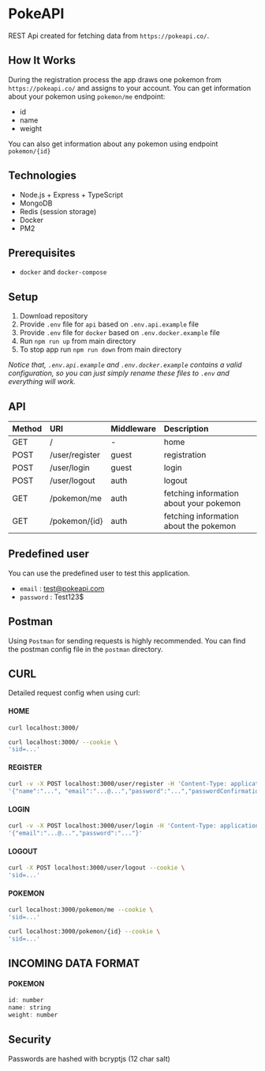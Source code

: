 # PokeAPI

REST Api created for fetching data from `https://pokeapi.co/`.


## How It Works
During the registration process the app draws one pokemon from `https://pokeapi.co/` and assigns to your account. You can get information about your pokemon using `pokemon/me` endpoint: 
- id
- name
- weight

You can also get information about any pokemon using endpoint `pokemon/{id}`

## Technologies
  - Node.js + Express + TypeScript 
  - MongoDB 
  - Redis (session storage)
  - Docker
  - PM2

## Prerequisites
- `docker` and `docker-compose`

## Setup
1. Download repository
2. Provide `.env` file for `api` based on `.env.api.example` file
3. Provide `.env` file for `docker` based on `.env.docker.example` file
5. Run `npm run up` from main directory
7. To stop app run `npm run down` from main directory

*Notice that, `.env.api.example` and `.env.docker.example` contains a valid configuration, so you can just simply rename these files to `.env` and everything will work.*

## API

Method    | URI                         | Middleware        | Description
:-------- | :----------------           | :---------        | :---------
GET       | /                           | -                 | home
POST      | /user/register              | guest             | registration
POST      | /user/login                 | guest             | login
POST      | /user/logout                | auth              | logout
GET       | /pokemon/me                 | auth              | fetching information about your pokemon
GET       | /pokemon/{id}               | auth              | fetching information about the pokemon


## Predefined user
You can use the predefined user to test this application.
  - `email` : test@pokeapi.com
  - `password` : Test123$

## Postman
Using `Postman` for sending requests is highly recommended. You can find the postman config file in the `postman` directory.

## CURL
Detailed request config when using curl:

#### HOME
```sh
curl localhost:3000/
```

```sh
curl localhost:3000/ --cookie \
'sid=...'
```

#### REGISTER
```sh
curl -v -X POST localhost:3000/user/register -H 'Content-Type: application/json' -d \
'{"name":"...", "email":"...@...","password":"...","passwordConfirmation":"..."}'
```

#### LOGIN
```sh
curl -v -X POST localhost:3000/user/login -H 'Content-Type: application/json' -d \
'{"email":"...@...","password":"..."}'
```

#### LOGOUT
```sh
curl -X POST localhost:3000/user/logout --cookie \
'sid=...'
```
#### POKEMON
```sh
curl localhost:3000/pokemon/me --cookie \
'sid=...'
```

```sh
curl localhost:3000/pokemon/{id} --cookie \
'sid=...'
```

## INCOMING DATA FORMAT

#### POKEMON
```js
id: number
name: string
weight: number
```


## Security
Passwords are hashed with bcryptjs (12 char salt)